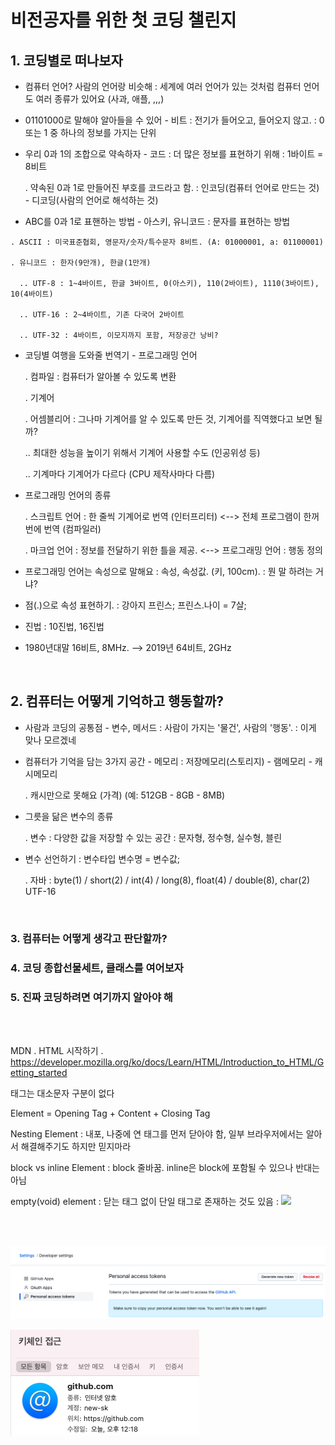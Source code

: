 # 비전공자를 위한 첫 코딩 챌린지

## 1. 코딩별로 떠나보자
  - 컴퓨터 언어? 사람의 언어랑 비슷해  :  세계에 여러 언어가 있는 것처럼 컴퓨터 언어도 여러 종류가 있어요 (사과, 애플, ,,,)

  - 01101000로 말해야 알아들을 수 있어 - 비트  :  전기가 들어오고, 들어오지 않고. :  0 또는 1 중 하나의 정보를 가지는 단위

  - 우리 0과 1의 조합으로 약속하자 - 코드  :  더 많은 정보를 표현하기 위해  :  1바이트 = 8비트

    . 약속된 0과 1로 만들어진 부호를 코드라고 함. :  인코딩(컴퓨터 언어로 만드는 것) - 디코딩(사람의 언어로 해석하는 것)

  -  ABC를 0과 1로 표핸하는 방법 - 아스키, 유니코드  :  문자를 표현하는 방법

    . ASCII : 미국표준협회, 영문자/숫자/특수문자 8비트. (A: 01000001, a: 01100001)

    . 유니코드 : 한자(9만개), 한글(1만개)

      .. UTF-8 : 1~4바이트, 한글 3바이트, 0(아스키), 110(2바이트), 1110(3바이트), 10(4바이트)

      .. UTF-16 : 2~4바이트, 기존 다국어 2바이트

      .. UTF-32 : 4바이트, 이모지까지 포함, 저장공간 낭비?

  - 코딩별 여행을 도와줄 번역기 - 프로그래밍 언어

    . 컴파일 : 컴퓨터가 알아볼 수 있도록 변환

    . 기계어

    . 어셈블리어 : 그나마 기계어를 알 수 있도록 만든 것,  기계어를 직역했다고 보면 될까?

      .. 최대한 성능을 높이기 위해서 기계어 사용할 수도 (인공위성 등)

      .. 기계마다 기계어가 다르다 (CPU 제작사마다 다름)

  - 프로그래밍 언어의 종류

    . 스크립트 언어 : 한 줄씩 기계어로 번역 (인터프리터)  <--> 전체 프로그램이 한꺼번에 번역 (컴파일러)

    . 마크업 언어 : 정보를 전달하기 위한 틀을 제공.   <-->  프로그래밍 언어 : 행동 정의

  - 프로그래밍 언어는 속성으로 말해요  :  속성, 속성값. (키, 100cm). :  뭔 말 하려는 거냐?

  - 점(.)으로 속성 표현하기. :  강아지 프린스;  프린스.나이 = 7살;  

  - 진법 : 10진법, 16진법

  - 1980년대말 16비트, 8MHz. -->  2019년 64비트, 2GHz

<br> 

## 2. 컴퓨터는 어떻게 기억하고 행동할까?
  - 사람과 코딩의 공통점 - 변수, 메서드  :  사람이 가지는 '물건',  사람의 '행동'.  : 이게 맞나 모르겠네

  - 컴퓨터가 기억을 담는 3가지 공간 - 메모리  :  저장메모리(스토리지) - 램메모리 - 캐시메모리

    . 캐시만으로 못해요 (가격) (예: 512GB - 8GB - 8MB)

  - 그릇을 닮은 변수의 종류

    . 변수 : 다양한 값을 저장할 수 있는 공간  : 문자형, 정수형, 실수형, 블린

  - 변수 선언하기  :  변수타입 변수명 = 변수값;

     . 자바 : byte(1) / short(2) / int(4) / long(8),   float(4) / double(8),  char(2) UTF-16

<br> 

### 3. 컴퓨터는 어떻게 생각고 판단할까?

### 4. 코딩 종합선물세트, 클래스를 여어보자

### 5. 진짜 코딩하려면 여기까지 알아야 해


<br> <br> 


MDN . HTML 시작하기
  . https://developer.mozilla.org/ko/docs/Learn/HTML/Introduction_to_HTML/Getting_started

태그는 대소문자 구분이 없다

Element = Opening Tag + Content + Closing Tag

Nesting Element : 내포, 나중에 연 태그를 먼저 닫아야 함, 일부 브라우저에서는 알아서 해결해주기도 하지만 믿지마라

block vs inline Element : block 줄바꿈.  inline은 block에 포함될 수 있으나 반대는 아님

empty(void) element : 닫는 태그 없이 단일 태그로 존재하는 것도 있음 : <img src="...">



<br> <br> 

![맥OS 1](img/s0072_1.png)

![맥OS 2](img/s0072_2.png)
